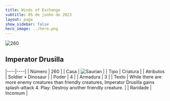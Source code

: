 ```yaml
---
title: Winds of Exchange
subtitle: 05 de junho de 2023
layout: page
show_sidebar: false
hero_image: ../hero.png
---
```


![260](https://mastervault-storage-prod.s3.amazonaws.com/media/card_front/en/600_260_c88a994b8184_en.png)


## Imperator Drusilla

|----|----|
| Número | 260 |
| Casa | ![Saurian](https://archonarcana.com/images/thumb/9/9e/Saurian_P.png/22px-Saurian_P.png "Sauro") |
| Tipo | Criatura |
| Atributos | Soldier • Dinosaur |
| Poder | 4 |
| Armadura | 3 |
| Texto | While there are more enemy creatures than friendly creatures, Imperator Drusilla gains splash-attack 4. Play: Destroy another friendly creature.  |
| Raridade | Incomum |
